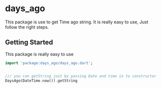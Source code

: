 # days_ago

This package is use to get Time ago string. It is really easy to use, Just follow the right steps.

## Getting Started

This package is really easy to use

```dart
import 'package:days_ago/days_ago.dart';
```


```dart

/// you can getString just by passing Date and time in to constructor
DaysAgo(DateTime.now()).getString
```